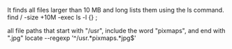 It finds all files larger than 10 MB and long lists them using the ls command.
find / -size +10M -exec ls -l {} ;

all file paths that start with "/usr", include the word "pixmaps", and end with ".jpg"
locate --regexp '^/usr.*pixmaps.*jpg$'

